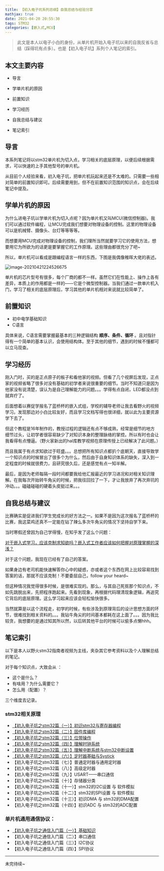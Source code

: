 ```yaml
---
title: 【初入电子坑系列总纲】自我总结与经验分享
mathjax: true
date: 2021-04-20 20:55:30
tags: STM32
categories: [嵌入式,MCU]
---
```


> 此文是本人以电子小白的身份，从单片机开始入电子坑以来的自我反省与总结（踩得坑有点多）。也是【初入电子坑】系列个人笔记的索引。

<!--more-->

## 本文主要内容

- 导言
- 学单片机的原因

- 前置知识
- 学习经历
- 自我总结与建议
- 笔记索引

## 导言

本系列笔记将以stm32单片机为切入点，学习相关的底层原理，以便后续根据需求，可以快速的上手其他型号的单片机。

从目前个人经验来看，初入电子坑，把单片机玩起来还是不太难的。只需要一些相对简单的前置知识即可。后续需要用到，但不在前置知识范围的知识点，会在后续笔记中提及。

## 学单片机的原因

为什么进电子坑以学单片机为切入点呢？因为单片机又叫MCU(微信控制器)。我们可以通过软件编程，让MCU完成我们想要对物理设备的控制。这里的物理设备可以是机械臂、摄像头、台灯等等等等。

而想要用MCU完成对物理设备的控制，我们理所当然就要学习它的使用方法，想要用它为所欲为的话更是要掌握它的工作原理。这些理由都很充分了吧~

所以，单片机可以看成是跟编程语言一样的东西，下图是我偶像稚晖大佬的表述。

![image-20210421224526675](https://photos-1302100213.cos.ap-guangzhou.myqcloud.com/imgs/Blog/image-20210421224526675.png)

单片机的芯片型号有很多，每个厂商的都不一样。虽然它们在性能上、操作上各有差异，本质上的作用都是一样的——它是个微型控制器。当我们通过一款单片机入门，学习了相关的底层原理后，学习其他的单片机相对来说就比较简单了。

## 前置知识

- 初中电学基础知识
- C语言

具体来说，C语言需要掌握最基本的三种逻辑结构 **顺序、条件、循环** 。且对指针得有一个简单的基本认识，会使用结构体。至于其他的细节，遇到的时候不懂都可以立马现查。

## 学习经历

刚入门时，买的是正点原子的板子和看他家的视频。但看了几个视屏后发现，正点家的视频省略了很多对没有基础的初学者来说很重要的细节。当时不知道只是因为他家没有说清楚，误认为是自己理解能力的问题。。。学得有点自闭，LED都没点到就弃疗了。

后面想着以赛促学报名了蓝桥杯的嵌入式组，学校的辅导老师让我去看野火的视频学习。发现那边对小白比较友好，而且学习文档写得也很详细，就以此为主要资源学下去了。

但这个教程是16年制作的，教授过程的逻辑还有点不够成熟，经常是细节的地方细节过头，让初学者很容易缺少了对知识本身的整理脉络的掌控。所以有时也会让我看得有点懵逼。（野火家新出的hal库教学视频在原理传授上已经解决了此问题。）

而且我属于有点求知欲过于旺盛。。。总想把所有知识点都扒个底朝天，直接导致学一个知识点的时候冒出了很多个为什么，然后由于自身知识体系的缺失，深入到一定程度的时候就很费力，且研究很久后，还是感觉有点一知半解。

最后，是因为老师每隔一段时间都要我给他汇报最近的学习进况和对相关知识理解。在我每次开始转牛角尖的时候，把我往回拉了一下，才让我放弃了再次弃坑的冲动。。。磕磕碰碰的硬着头皮挺过来。。。

## 自我总结与建议

比赛确实是促进我们学生党成长的好方法之一。如果不是因为这次报名了蓝桥杯的比赛，我这菜鸡还真不一定能在钻了辣么多次牛角尖的情况下坚持自学下来。

当时寒假还曾因为自己学得慢，在知乎发了这么个问题：

[对于嵌入式学习，应该克制求知欲吗？嵌入式工作者应该如何把握对原理掌握的深浅？](https://www.zhihu.com/question/445146281)

对于这个问题，我现在已经有了自己的答案。

如果身边有老司机能快速解答你心中的疑惑，亦或者这个东西在网上比较容易找到答案的话，那就不应该克制！不要委屈自己，follow your heard~

但这种情况我觉得很多时候，是很难实现的。那么，与其自己死抠那个知识点，不如先跳脱出来，先把程序跑起来。先看到现象，再根据代码理清现象逻辑，再追究它背后的底层原理。这么学习起来应该会轻松愉快很多。

当然就算是以这个流程走，初学的时候，有些涉及到原理背后的设计思想方面的环节，很难找到相关资料的。。。我钻牛角尖的时间基本都耗在这上面了。。。因为我比较贪，我想要的是通过知其所以然，以后转其他平台的时候可以偷多点懒hhh。

## 笔记索引

以下是本人以野火stm32指南者视频为主线，夹杂其它参考资料以及个人理解总结的笔记。

对于每个知识点，大致会从 ：

- 这个是什么？
- 有啥用？为什么需要它？
- 怎么用（配置）？

三个维度去记录。

### stm32相关原理

- [【初入电子坑之stm32篇（一）】初识stm32与寄存器编程](https://juejin.cn/post/7000428112286580766)
- [【初入电子坑之stm32篇（二）】固件库编程](https://juejin.cn/post/7000757677584285704)
- [【初入电子坑之stm32篇（三）】位带操作](https://juejin.cn/post/7001118542267416584)
- [【初入电子坑之stm32篇（四）】理解时钟系统](https://juejin.cn/post/7001382053820235790)
- [【初入电子坑之stm32篇（五）】理解中断系统与stm32中断设置](https://juejin.cn/post/7001749982671798285)
- [【初入电子坑之stm32篇（六）】定时器基础与Systick](https://juejin.cn/post/7002017830992347167)
- 【初入电子坑之stm32篇（七）】普通定时器与通用定时器
- 【初入电子坑之stm32篇（八）】高级定时器
- 【初入电子坑之stm32篇（九）】USART——串口通信
- 【初入电子坑之stm32篇（十）】存储器分类
- 【初入电子坑之stm32篇（十一）】stm32的I2C设置 与 软件模拟
- 【初入电子坑之stm32篇（十二）】stm32的SPI设置 与 软件模拟
- 【初入电子坑之stm32篇（十三）】初识DMA 与 stm32的DMA配置
- 【初入电子坑之stm32篇（十四）】初识ADC 与 stm32的ADC配置

### 单片机通用通信协议：
- [【初入电子坑之通信入门篇（一）】基础知识](https://juejin.cn/post/7002239233129709575)
- 【初入电子坑之通信入门篇（二）】串口通信
- 【初入电子坑之通信入门篇（三）】I2C协议
- 【初入电子坑之通信入门篇（四）】SPI协议

---

未完待续~

